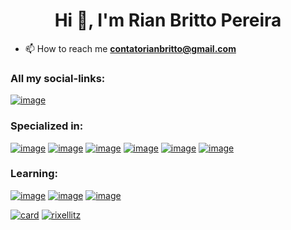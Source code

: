<h1 align="center">Hi 👋, I'm Rian Britto Pereira</h1>

- 📫 How to reach me **contatorianbritto@gmail.com**

<h3 align="left">All my social-links:</h3>

[![image](https://img.shields.io/badge/devlinks-E4405F?style=for-the-badge&logo=&logoColor=white)](https://dev-links-lake.vercel.app/)


<h3 align="left">Specialized in:</h3>

[![image](https://img.shields.io/badge/HTML5-E34F26?style=for-the-badge&logo=html5&logoColor=white)](https://developer.mozilla.org/en-US/docs/Web/HTML)
[![image](https://img.shields.io/badge/CSS3-1572B6?style=for-the-badge&logo=css3&logoColor=white)](https://developer.mozilla.org/pt-BR/docs/Web/CSS)
[![image](https://img.shields.io/badge/JavaScript-323330?style=for-the-badge&logo=javascript&logoColor=F7DF1E)](https://developer.mozilla.org/pt-BR/docs/Web/JavaScript)
[![image](https://img.shields.io/badge/Node.js-43853D?style=for-the-badge&logo=node.js&logoColor=white)](https://nodejs.org/en/)
[![image](https://img.shields.io/badge/MySQL-00000F?style=for-the-badge&logo=mysql&logoColor=white)](https://www.mysql.com/)
[![image](https://img.shields.io/badge/Git-E34F26?style=for-the-badge&logo=git&logoColor=white)](https://git-scm.com/)

<h3 align="left">Learning:</h3>

[![image](https://img.shields.io/badge/ReactJS-black?style=for-the-badge&logo=react&logoColor=blue)]((https://react.dev/))
[![image](https://img.shields.io/badge/NextJS-white?style=for-the-badge&logo=nextjs&logoColor=black)](https://nextjs.org/)
[![image](https://img.shields.io/badge/TypeScript-323330?style=for-the-badge&logo=typescript&logoColor=blue)](https://www.typescriptlang.org/)

[![card](https://github-readme-stats.vercel.app/api?username=rixellitz&theme=dark&show_icons=true)](https://github.com/rixellitz/)
[![rixellitz](https://github-readme-stats.vercel.app/api/top-langs/?username=rixellitz&hide=html&layout=compact&theme=dark)](https://github.com/rixellitz/)
